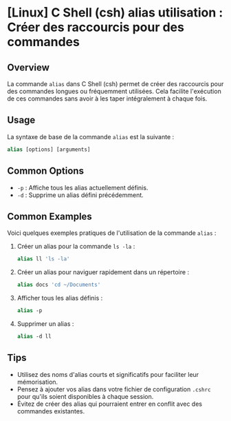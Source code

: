 # [Linux] C Shell (csh) alias utilisation : Créer des raccourcis pour des commandes

## Overview
La commande `alias` dans C Shell (csh) permet de créer des raccourcis pour des commandes longues ou fréquemment utilisées. Cela facilite l'exécution de ces commandes sans avoir à les taper intégralement à chaque fois.

## Usage
La syntaxe de base de la commande `alias` est la suivante :

```csh
alias [options] [arguments]
```

## Common Options
- `-p` : Affiche tous les alias actuellement définis.
- `-d` : Supprime un alias défini précédemment.

## Common Examples
Voici quelques exemples pratiques de l'utilisation de la commande `alias` :

1. Créer un alias pour la commande `ls -la` :
   ```csh
   alias ll 'ls -la'
   ```

2. Créer un alias pour naviguer rapidement dans un répertoire :
   ```csh
   alias docs 'cd ~/Documents'
   ```

3. Afficher tous les alias définis :
   ```csh
   alias -p
   ```

4. Supprimer un alias :
   ```csh
   alias -d ll
   ```

## Tips
- Utilisez des noms d'alias courts et significatifs pour faciliter leur mémorisation.
- Pensez à ajouter vos alias dans votre fichier de configuration `.cshrc` pour qu'ils soient disponibles à chaque session.
- Évitez de créer des alias qui pourraient entrer en conflit avec des commandes existantes.